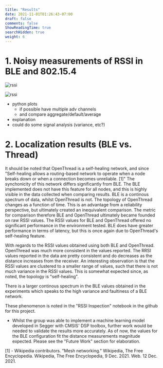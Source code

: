 ```yaml
---
title: "Results"
date: 2021-11-01T01:26:43-07:00
draft: false
comments: false
ShowReadingTime: true
searchHidden: true
weight: 6
---
```

# 1. Noisy measurements of RSSI in BLE and 802.15.4

![rssi](/ecem202a_project/images/1m_rssi_data_ch3X_1.png)


![rssi](/ecem202a_project/images/2m_rssi_data_ch3X_1.png)




- python plots
  - if possible have multiple adv channels
  - and compare aggregate/default/average
- explanation
- could do some signal analysis (variance, etc?)

# 2. Localization results (BLE vs. Thread)

It should be noted that OpenThread is a self-healing network, and since "Self-healing allows a routing-based network to operate when a node breaks down or when a connection becomes unreliable. [1]" The synchonicity of this network differs significantly from BLE. The BLE implemented does not have this feature for all nodes, and this is highly visible in the data collected when comparing results. BLE is a continous spectrum of data, whilst OpenThread is not. The topology of OpenThread changes as a function of time. This is an advantage from a reliability perspective, but ultimately created an inequivalent comparison. The metric for comparison therefore BLE and OpenThread ultimately became founded on raw RSSI values. The RSSI values for BLE and OpenThread offered no significant performance in the environment tested. BLE does have greater performance in terms of latency, but this is once again due to OpenThread's self-healing feature.

With regards to the RSSI values obtained using both BLE and OpenThread. OpenThread was much more consistent in the values reported. The RRSI values reported in the data are pretty consistent and do decreases as the distance increases from the receiver. An interesting observation is that the RSSI values are clustered to a smaller range of values, such that there is not much variance in the RSSI values. This is somewhat expected since, as noted, the topology is "self-healing".

There is a larger continous spectrum in the BLE values obtained in the experiments which speaks to the high variance and faultiness of a BLE network.

These phenomenon is noted in the "RSSI Inspection" notebook in the github for this project.


- Whilst the group was able to implement a machine learning model developed in Segger with CMSIS' DSP toolbox, further work would be needed to validate the results more accurately. As of now, the values for the BLE configuration fit the distance measurements magnitude expected. Please see the "Future Work" section for elaboration.


[1] - Wikipedia contributors. "Mesh networking." Wikipedia, The Free Encyclopedia. Wikipedia, The Free Encyclopedia, 9 Dec. 2021. Web. 12 Dec. 2021.
